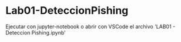# Lab01-DeteccionPishing

Ejecutar con jupyter-notebook o abrir con VSCode el archivo 'LAB01 - Deteccion Pishing.ipynb'
